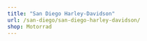 ```yaml
---
title: "San Diego Harley-Davidson"
url: /san-diego/san-diego-harley-davidson/
shop: Motorrad
---
```

